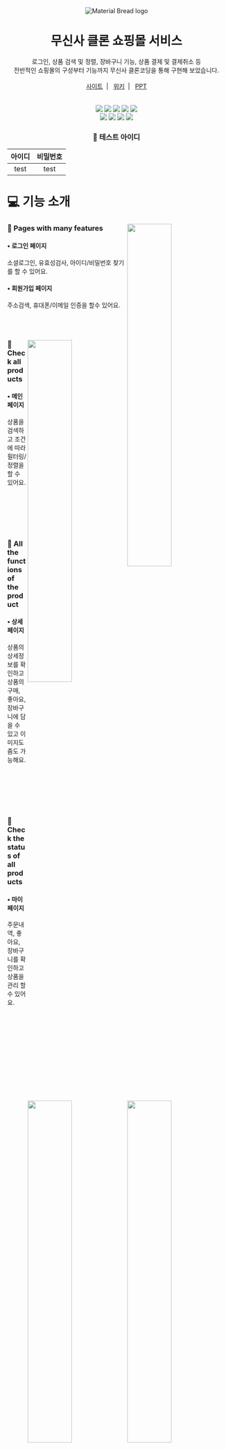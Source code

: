<div align="center"><img src="https://user-images.githubusercontent.com/110218594/195773693-4b1828da-8903-4b07-9ba6-fcab1e240418.png" alt="Material Bread logo"></div>

<h1 align="center">무신사 클론 쇼핑몰 서비스</h1>
<!-- <h1 href="http://141.164.48.244:3000">서버 주소</h1> -->
<div align="center">
    로그인, 상품 검색 및 정렬, 장바구니 기능, 상품 결제 및 결제취소 등<br>전반적인 쇼핑몰의 구성부터 기능까지 무신사 클론코딩을 통해 구현해 보았습니다.
</div>

<br />

<div align="center">
    <a href="https://clone-musinsa.vercel.app/">사이트</a><span>&nbsp;&nbsp;|&nbsp;&nbsp;</span>
    <a href="https://github.com/ToyProject-Team/Musinsa_clone/wiki">위키</a><span>&nbsp;&nbsp;|&nbsp;&nbsp;</span>
    <a href="https://docs.google.com/presentation/u/1/d/1Nn7MhcmpXiQOWOc7ciQRVUS_mUedsQuyE9tZ6UYzZRI/edit#slide=id.g13e370b04ed_1_118">PPT</a>
</div>
<br />
<br />
<div align="center">
    <img src="https://img.shields.io/badge/React-61DAFB?style=for-the-badge&logo=React&logoColor=white"/>
    <img src="https://img.shields.io/badge/React Router-CA4245?style=for-the-badge&logo=React Router&logoColor=white"/>
    <img src="https://img.shields.io/badge/Visual Studio Code-007ACC?style=for-the-badge&logo=Visual Studio Code&logoColor=white"/>
    <img src="https://img.shields.io/badge/GitHub-181717?style=for-the-badge&logo=GitHub&logoColor=white"/>
    <img src="https://img.shields.io/badge/styled components-DB7093?style=for-the-badge&logo=styled-components&logoColor=white"/><br>   
    <img src="https://img.shields.io/badge/Axios-5A29E4?style=for-the-badge&logo=Axios&logoColor=white"/>   
    <img src="https://img.shields.io/badge/Node.js-339933?style=for-the-badge&logo=Node.js&logoColor=white"/>
    <img src="https://img.shields.io/badge/useContext-764ABC?style=for-the-badge&logoColor=white"/>
    <img src="https://img.shields.io/badge/useSWR-49BDA5?style=for-the-badge&logoColor=white"/>

<br />
<h3>🧪 테스트 아이디</h3>
    
| 아이디 | 비밀번호 |
|:-:|:-:|
| test | test |
    
    
</div>

# 💻 기능 소개

<div>
    <img  align="right" src="https://user-images.githubusercontent.com/101618759/197943521-46fc6bb6-00f9-418f-8603-e9b6a85a1acd.gif" width="45%">

<div>
<h3>📌 Pages with many features</h3>
<h4>• 로그인 페이지</h4>
<p>소셜로그인, 유효성검사, 아이디/비밀번호 찾기를 할 수 있어요.</p>
<h4>• 회원가입 페이지</h4>
<p>주소검색, 휴대폰/이메일 인증을 할수 있어요.</p>
</div>
</div>
    
<br />
<br />

<div>
    <img  align="right" src="https://user-images.githubusercontent.com/101618759/197943525-3fbbf517-4b72-47cb-8704-756bf63c9150.gif" width="45%">

<div>
<h3>📌 Check all products</h3>
<h4>• 메인페이지</h4>
<p>상품을 검색하고 조건에 따라 필터링/정렬을 할 수 있어요.</p>
</div>
</div>
    
    
<br />
<br />
<br />
<br />
<br />
<div>
    <img  align="right" src="https://user-images.githubusercontent.com/101618759/198002009-6dfbda29-77c2-46d1-b5f5-5aa0389724bb.gif" width="45%">

<div>
<h3>📌 All the functions of the product</h3>
<h4>• 상세페이지</h4>
<p>상품의 상세정보를 확인하고 상품의 구매, 좋아요, 장바구니에 담을 수 있고 이미지도 줌도 가능해요.</p>
</div>
</div>
    
    
<br />
<br />
<br />
<br />
<br />

<div>
    <img  align="right" src="https://user-images.githubusercontent.com/101618759/197943539-1cab9033-7f98-4b15-889f-ee6789e68e10.gif" width="45%">

<div>
<h3>📌 Check the status of all products</h3>
<h4>• 마이페이지</h4>
<p>주문내역, 좋아요, 장바구니를 확인하고 상품을 관리 할 수 있어요.</p>
</div>
</div>
    
<br />
<br />
<br />
<br />
<br />

# 👨‍👨‍👧‍👦 팀원 소개

<div align="center">
    
송민지 | 서경주 | 김우혁 | 이다노 
:---: | :---: | :---: | :---: 
<a href="www.naver.com"><img width="180" height="180" src="https://user-images.githubusercontent.com/110218594/195768697-95dead67-fe4f-42a2-be59-218602e70506.png" alt="Material Bread logo"></a> | <a href="www.naver.com"><img width="180" height="180" src="https://user-images.githubusercontent.com/110218594/195768697-95dead67-fe4f-42a2-be59-218602e70506.png" alt="Material Bread logo"></a> | <a href="www.naver.com"><img width="180" height="180" src="https://user-images.githubusercontent.com/110218594/195768697-95dead67-fe4f-42a2-be59-218602e70506.png" alt="Material Bread logo"></a> | <a href="www.naver.com"><img width="180" height="180" src="https://user-images.githubusercontent.com/110218594/195768697-95dead67-fe4f-42a2-be59-218602e70506.png" alt="Material Bread logo"></a> 
<a href="https://github.com/devchosil">GitHub</a> | <a href="https://github.com/joooo1028">GitHub</a> | <a href="www.naver.com">GitHub</a> | <a href="www.naver.com">GitHub</a> 
FrontEnd | FrontEnd | FrontEnd | FrontEnd
 
</div>
　
 
# 🛠 기술적 도전
### Front
* useSWR를 이용하여 realTime 데이터 연동
* useContext를 사용하여 props의 간소화 및 유지보수 개선
* 카카오 API를 이용한 소셜회원가입 및 소셜 로그인
* 메인페이지 filter, sort Click 이벤트를 통한 url query 변경, 이후 Axios를 통해 query문을 통한 데이터 통신
* 데테일 페이지 onMouseOver 이벤트를 활용한 상품 이미지 줌 기능
* 최적화 진행
    * CDN 이미지를 활용한 이미지 최적화
    * react-icons 대신 @react-icons/all-files를 활용한 아이콘 최적화
* 아임포트를 이용한 test 결제 기능
* 장바구니 기능 구현(삭제, 결제, 수량변경 등)

